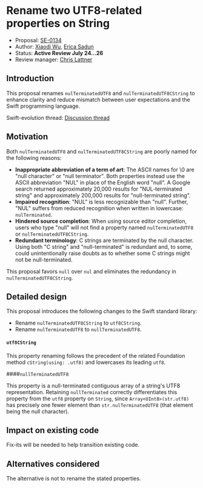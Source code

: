 # Rename two UTF8-related properties on String

* Proposal: [SE-0134](0134-rename-string-properties.md)
* Author: [Xiaodi Wu](https://github.com/xwu), [Erica Sadun](https://github.com/erica)
* Status: **Active Review July 24...26**
* Review manager: [Chris Lattner](http://github.com/lattner)

## Introduction

This proposal renames `nulTerminatedUTF8` and `nulTerminatedUTF8CString` to enhance clarity and reduce mismatch between user expectations and the Swift programming language.

Swift-evolution thread: [Discussion thread](http://thread.gmane.org/gmane.comp.lang.swift.evolution/24955)

## Motivation

Both `nulTerminatedUTF8` and `nulTerminatedUTF8CString` are poorly named for the following reasons:
 
* **Inappropriate abbreviation of a term of art**: The ASCII names for \0 are "null character" or "null terminator". Both properties instead use the ASCII abbreviation "NUL" in place of the English word "null". A Google search returned approximately 20,000 results for "NUL-terminated string" and approximately 200,000 results for "null-terminated string".
* **Impaired recognition**: "NUL" is less recognizable than "null". Further, "NUL" suffers from reduced recognition when written in lowercase: `nulTerminated`.
* **Hindered source completion**: When using source editor completion, users who type "null" will not find a property named `nulTerminatedUTF8` or `nulTerminatedUTF8CString`.
* **Redundant terminology**: C strings are terminated by the null character. Using both "C string" and "null-terminated" is redundant and, to some, could unintentionally raise doubts as to whether some C strings might not be null-terminated.

This proposal favors `null` over `nul` and eliminates the redundancy in `nulTerminatedUTF8CString`.

## Detailed design
This proposal introduces the following changes to the Swift standard library:

* Rename `nulTerminatedUTF8CString` to `utf8CString`.
* Rename `nulTerminatedUTF8` to `nullTerminatedUTF8`.

#### `utf8CString`

This property renaming follows the precedent of the related Foundation method `cString(using: .utf8)` and lowercases its leading `utf8`.

####`nullTerminatedUTF8`

This property is a null-terminated contiguous array of a string's UTF8 representation. Retaining `nullTerminated` correctly differentiates this property from the `utf8` property on `String`, since `Array<UInt8>(str.utf8)` has precisely one fewer element than `str.nulTerminatedUTF8` (that element being the null character).

## Impact on existing code

Fix-its will be needed to help transition existing code.

## Alternatives considered

The alternative is not to rename the stated properties.
